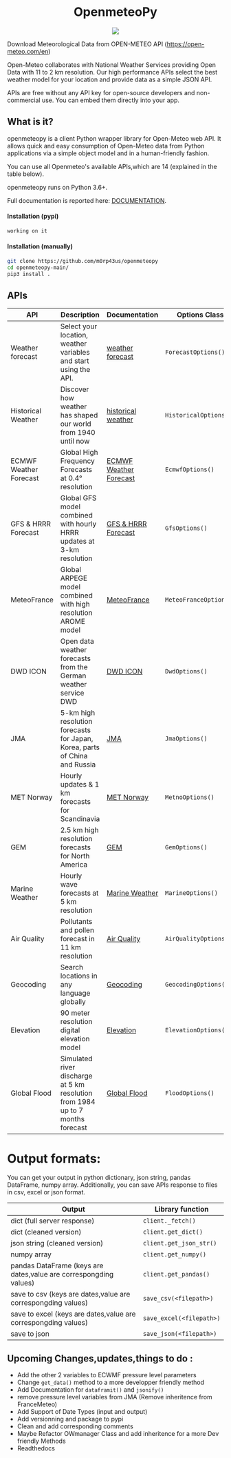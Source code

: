 <h1 align="center"> OpenmeteoPy </h1>

<p align="center">
  <img  src="https://cdn.substack.com/image/fetch/w_1360,c_limit,f_auto,q_auto:best,fl_progressive:steep/https%3A%2F%2Fbucketeer-e05bbc84-baa3-437e-9518-adb32be77984.s3.amazonaws.com%2Fpublic%2Fimages%2Ffd0d7953-5a9d-441c-b59f-4cde244503a1_934x461.png">
</p>

Download Meteorological Data from OPEN-METEO API (https://open-meteo.com/en)

Open-Meteo collaborates with National Weather Services providing Open Data with 11 to 2 km resolution. Our high performance APIs select the best weather model for your location and provide data as a simple JSON API.


APIs are free without any API key for open-source developers and non-commercial use. You can embed them directly into your app.

##  What is it?
openmeteopy is a client Python wrapper library for Open-Meteo  web API. It allows quick and easy consumption of Open-Meteo data from Python applications via a simple object model and in a human-friendly fashion.

You can use all Openmeteo's available APIs,which are 14 (explained in the table below).

openmeteopy runs on Python 3.6+.

Full documentation is reported here: [DOCUMENTATION](https://openmeteo-Wpy.readthedocs.io/en/latest/index.html).

#### Installation (pypi)
```bash
working on it
```
#### Installation (manually)
```bash
git clone https://github.com/m0rp43us/openmeteopy
cd openmeteopy-main/
pip3 install .
```
## APIs
|API	            |Description|Documentation        |Options Class	|Hourly Class|Daily Class|15 Minutes Class|
|-----|--------|--------|--------|---------|---------|----------|
|Weather forecast | Select your location, weather variables and start using the API.|[weather forecast](/Readme/WEATHER_FORECAST.md) | ```ForecastOptions()``` | ```HourlyForecast()```|```DailyForecast()```|-|
|Historical Weather | Discover how weather has shaped our world from 1940 until now|[historical weather](/Readme/HISTORICAL_WEATHER.md) | ```HistoricalOptions()``` | ```HourlyHistorical()```|```DailyHistorical()```|-|
|ECMWF Weather Forecast | Global High Frequency Forecasts at 0.4° resolution |[ECMWF Weather Forecast](/Readme/ECMWF_Weather_Forecast.md)  |```EcmwfOptions()``` | ``` HourlyEcmwf()```|-|-|
|GFS & HRRR Forecast  |Global GFS model combined with hourly HRRR updates at 3-km resolution |[GFS & HRRR Forecast ](/Readme/GFS_HRRR_FORECAST.md) | ```GfsOptions()``` | ```HourlyGfs()```|```DailyGfs()```|-|
|MeteoFrance  |Global ARPEGE model combined with high resolution AROME model| [MeteoFrance ](/Readme/METEOFRANCE.md) | ```MeteoFranceOptions()``` | ```HourlyMeteoFrance()```|```DailyMeteoFrance()```|-|
|DWD ICON |Open data weather forecasts from the German weather service DWD |[DWD ICON](/Readme/DWD_ICON.md) | ```DwdOptions()``` | ```HourlyDwd()```|```DailyDwd()```|```FifteenMinutesDwd()```|
|JMA |5-km high resolution forecasts for Japan, Korea, parts of China and Russia |[JMA](/Readme/JMA.md) | ```JmaOptions()``` | ```HourlyJma()```|```DailyJma()```|-|
|MET Norway |Hourly updates & 1 km forecasts for Scandinavia| [MET Norway](/Readme/MET_Norway.md) | ```MetnoOptions()``` | ```HourlyMetno()```|-|-|
|GEM  | 2.5 km high resolution forecasts for North America|[GEM](/Readme/WEATHER_FORECAST.md) | ```GemOptions()``` | ```HourlyGem()```|```DailyGem()```|-|
|Marine Weather | Hourly wave forecasts at 5 km resolution|[Marine Weather](/Readme/MARINE_WEATHER.md) | ```MarineOptions()``` | ```HourlyMarine()```|```DailyMarine()```|-|
|Air Quality | Pollutants and pollen forecast in 11 km resolution|[Air Quality](/Readme/AIR_QUALITY.md) | ```AirQualityOptions()``` | ```HourlyAirQuality()```|-|-|
|Geocoding | Search locations in any language globally|[Geocoding](/Readme/GEOCODING.md) | ```GeocodingOptions()``` | - |-|-|
|Elevation | 90 meter resolution digital elevation model|[Elevation](/Readme/ELEVATION.md) | ```ElevationOptions()``` | -|-|-|
|Global Flood | Simulated river discharge at 5 km resolution from 1984 up to 7 months forecast|[Global Flood](/Readme/GLOBAL_FLOOD.md) | ```FloodOptions()``` | - |```DailyForecast()```|-|

# Output formats:

You can get your output in python dictionary, json string, pandas DataFrame, numpy array. Additionally, you can save APIs response to files in csv, excel or json format.

|Output | Library function |
|----|-----|
|dict (full server response) | ```client._fetch()```|
|dict (cleaned version) | ```client.get_dict()```|
|json string (cleaned version) |``client.get_json_str()``|
|numpy array |``client.get_numpy()``|
|pandas DataFrame (keys are dates,value are correspongding values) | ```client.get_pandas()```|
|save to csv (keys are dates,value are correspongding values)| ```save_csv(<filepath>)```|
|save to excel (keys are dates,value are correspongding values) | ```save_excel(<filepath>)```|
|save to json | ```save_json(<filepath>)```|



## Upcoming Changes,updates,things to do :

- Add the other 2 variables to ECWMF pressure level parameters
- Change ```get_data()``` method to a more developper friendly method
- Add Documentation for ```dataframit()``` and ```jsonify()```
- remove pressure level variables from JMA (Remove inheritence from FranceMeteo)
- Add Support of Date Types (input and output)
- Add versionning and package to pypi
- Clean and add corresponding comments
- Maybe Refactor OWmanager Class and add inheritence for a more Dev friendly Methods
- Readthedocs




